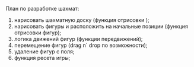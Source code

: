 План по разработке шахмат:

1.  нарисовать шахматную доску (функция отрисовки );
2.  нарисовать фигуры и расположить на начальные позиции (функция отрисовки фигур);
3.  логика движений фигур (функции передвижений);
4.  перемещение фигур (drag n` drop по возможности);
5.  удаление фигур с поля;
6.  функция ресета игры;

